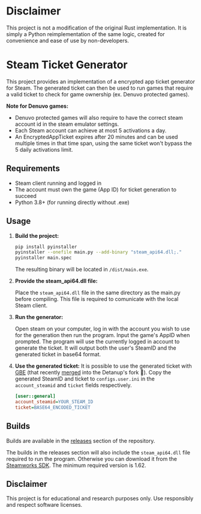 # Disclaimer
This project is not a modification of the original Rust implementation.
It is simply a Python reimplementation of the same logic, created for convenience and ease of use by non-developers.

# Steam Ticket Generator

This project provides an implementation of a encrypted app ticket generator for Steam. The generated ticket can then be used to run games that require a valid ticket to check for game ownership (ex. Denuvo protected games).

**Note for Denuvo games:**
 - Denuvo protected games will also require to have the correct steam account id in the steam emulator settings.
 - Each Steam account can achieve at most 5 activations a day.
 - An EncryptedAppTicket expires after 20 minutes and can be used multiple times in that time span, using the same ticket won't bypass the 5 daily activations limit.

## Requirements
- Steam client running and logged in
- The account must own the game (App ID) for ticket generation to succeed
- Python 3.8+ (for running directly without .exe)

## Usage

1. **Build the project:**

    ```sh
    pip install pyinstaller
    pyinstaller --onefile main.py --add-binary "steam_api64.dll;."
    pyinstaller main.spec
    ```

    The resulting binary will be located in `/dist/main.exe`.

2. **Provide the steam_api64.dll file:**

    Place the `steam_api64.dll` file in the same directory as the main.py before compiling. This file is required to comunicate with the local Steam client.

3. **Run the generator:**

    Open steam on your computer, log in with the account you wish to use for the generation then run the program.
    Input the game's AppID when prompted. The program will use the currently logged in account to generate the ticket.
    It will output both the user's SteamID and the generated ticket in base64 format.

4. **Use the generated ticket:**
    It is possible to use the generated ticket with [GBE]([https://github.com/GittyGittyKit/gbe_fork/releases](https://gitlab.com/Mr_Goldberg/goldberg_emulator)) (that recently [merged](https://github.com/Detanup01/gbe_fork/pull/274) into the Detanup's fork 🎉).
    Copy the generated SteamID and ticket to `configs.user.ini` in the `account_steamid` and `ticket` fields respectively.
    ```ini
    [user::general]
    account_steamid=YOUR_STEAM_ID
    ticket=BASE64_ENCODED_TICKET
    ```

## Builds

Builds are available in the [releases](https://github.com/xacgbeta/steam-ticket-python-version/releases/tag/1.1.2) section of the repository.

The builds in the releases section will also include the `steam_api64.dll` file required to run the program. Otherwise you can download it from the [Steamworks SDK](https://partner.steamgames.com/doc/sdk). The minimum required version is 1.62.

## Disclaimer

This project is for educational and research purposes only. Use responsibly and respect software licenses.
